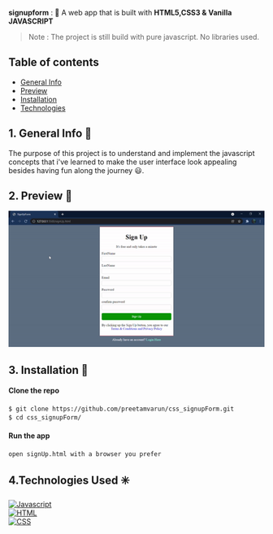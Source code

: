 **signupform** : :jack_o_lantern:
A web app that is built with **HTML5,CSS3 & Vanilla JAVASCRIPT**  

> Note : The project is still build with pure javascript. No libraries used.

## Table of contents
- [General Info](#General-Info-)
- [Preview](#preview-)
- [Installation](#Installation-)
- [Technologies](#Technologies-Used-)

## 1. General Info 📝
The purpose of this project is to understand and implement the javascript concepts that i've learned to make the user interface look appealing besides having fun along the journey :smiley:.

## 2. Preview 🎥
<img src = 'formvalidator1.gif'>

## 3. Installation 📀

#### Clone the repo

```sh
$ git clone https://github.com/preetamvarun/css_signupForm.git
$ cd css_signupForm/
```

#### Run the app
```sh
open signUp.html with a browser you prefer
```
## 4.Technologies Used ✳️

[![Javascript](https://img.shields.io/badge/Javascript-pureJavascript-orange)](https://devdocs.io/javascript/)   
[![HTML](https://img.shields.io/badge/HTML-currentVersion5-green)](https://devdocs.io/html/)   
[![CSS](https://img.shields.io/badge/CSS-currentVersion3-violet)](https://devdocs.io/css/)   

